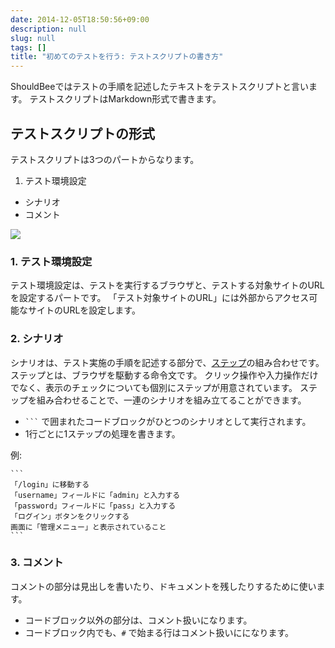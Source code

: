 ```yaml
---
date: 2014-12-05T18:50:56+09:00
description: null
slug: null
tags: []
title: "初めてのテストを行う: テストスクリプトの書き方"
---
```


ShouldBeeではテストの手順を記述したテキストをテストスクリプトと言います。
テストスクリプトはMarkdown形式で書きます。

## テストスクリプトの形式

テストスクリプトは3つのパートからなります。

1. テスト環境設定
*  シナリオ
*  コメント

![](/script/script-format.png)


### 1. テスト環境設定

テスト環境設定は、テストを実行するブラウザと、テストする対象サイトのURLを設定するパートです。
「テスト対象サイトのURL」には外部からアクセス可能なサイトのURLを設定します。


### 2. シナリオ

シナリオは、テスト実施の手順を記述する部分で、[ステップ]の組み合わせです。
ステップとは、ブラウザを駆動する命令文です。
クリック操作や入力操作だけでなく、表示のチェックについても個別にステップが用意されています。
ステップを組み合わせることで、一連のシナリオを組み立てることができます。

* <code>```</code> で囲まれたコードブロックがひとつのシナリオとして実行されます。
* 1行ごとに1ステップの処理を書きます。

例:

<pre><code>```
「/login」に移動する
「username」フィールドに「admin」と入力する
「password」フィールドに「pass」と入力する
「ログイン」ボタンをクリックする
画面に「管理メニュー」と表示されていること
```
</code></pre>

### 3. コメント

コメントの部分は見出しを書いたり、ドキュメントを残したりするために使います。

* コードブロック以外の部分は、コメント扱いになります。
* コードブロック内でも、`#` で始まる行はコメント扱いにになります。


[ステップ]: /steps/
